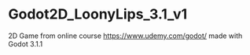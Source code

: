 # Godot2D_LoonyLips_3.1_v1
 2D Game from online course https://www.udemy.com/godot/ made with Godot 3.1.1
